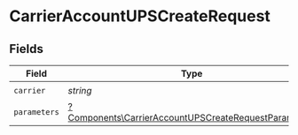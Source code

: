 # CarrierAccountUPSCreateRequest


## Fields

| Field                                                                                                                       | Type                                                                                                                        | Required                                                                                                                    | Description                                                                                                                 | Example                                                                                                                     |
| --------------------------------------------------------------------------------------------------------------------------- | --------------------------------------------------------------------------------------------------------------------------- | --------------------------------------------------------------------------------------------------------------------------- | --------------------------------------------------------------------------------------------------------------------------- | --------------------------------------------------------------------------------------------------------------------------- |
| `carrier`                                                                                                                   | *string*                                                                                                                    | :heavy_check_mark:                                                                                                          | N/A                                                                                                                         | ups                                                                                                                         |
| `parameters`                                                                                                                | [?Components\CarrierAccountUPSCreateRequestParameters](../../Models/Components/CarrierAccountUPSCreateRequestParameters.md) | :heavy_minus_sign:                                                                                                          | N/A                                                                                                                         |                                                                                                                             |